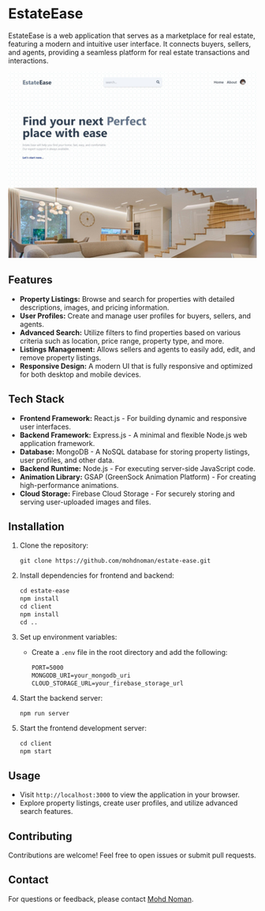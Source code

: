 # EstateEase

EstateEase is a web application that serves as a marketplace for real estate, featuring a modern and intuitive user interface. It connects buyers, sellers, and agents, providing a seamless platform for real estate transactions and interactions.

![EstateEase Demo](https://github.com/mohdnoman/EstateEase/blob/main/client/public/website-prev.jpeg?raw=true)

## Features

- **Property Listings:** Browse and search for properties with detailed descriptions, images, and pricing information.
- **User Profiles:** Create and manage user profiles for buyers, sellers, and agents.
- **Advanced Search:** Utilize filters to find properties based on various criteria such as location, price range, property type, and more.
- **Listings Management:** Allows sellers and agents to easily add, edit, and remove property listings.
- **Responsive Design:** A modern UI that is fully responsive and optimized for both desktop and mobile devices.

## Tech Stack

- **Frontend Framework:** React.js - For building dynamic and responsive user interfaces.
- **Backend Framework:** Express.js - A minimal and flexible Node.js web application framework.
- **Database:** MongoDB - A NoSQL database for storing property listings, user profiles, and other data.
- **Backend Runtime:** Node.js - For executing server-side JavaScript code.
- **Animation Library:** GSAP (GreenSock Animation Platform) - For creating high-performance animations.
- **Cloud Storage:** Firebase Cloud Storage - For securely storing and serving user-uploaded images and files.

## Installation

1. Clone the repository:
   ```
   git clone https://github.com/mohdnoman/estate-ease.git
   ```
   
2. Install dependencies for frontend and backend:
   ```
   cd estate-ease
   npm install
   cd client
   npm install
   cd ..
   ```
   
3. Set up environment variables:
   - Create a `.env` file in the root directory and add the following:
     ```
     PORT=5000
     MONGODB_URI=your_mongodb_uri
     CLOUD_STORAGE_URL=your_firebase_storage_url
     ```
   
4. Start the backend server:
   ```
   npm run server
   ```
   
5. Start the frontend development server:
   ```
   cd client
   npm start
   ```

## Usage

- Visit `http://localhost:3000` to view the application in your browser.
- Explore property listings, create user profiles, and utilize advanced search features.

## Contributing

Contributions are welcome! Feel free to open issues or submit pull requests.


## Contact

For questions or feedback, please contact [Mohd Noman](mailto:mohdnoman2751@gmail.com).
